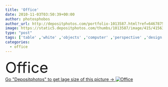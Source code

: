 ```yaml
---
title: 'Office'
date: 2010-11-03T03:50:39+00:00
author: photosphobos
author_url: http://depositphotos.com/portfolio-1013587.html?ref=64678756
image: https://static5.depositphotos.com/thumbs/1013587/image/415/4156364/api_thumb_450.jpg?forcejpeg=true
type: "post"
tags: ['table' ,'white' ,'objects' ,'computer' ,'perspective' ,'design' ,'space' ,'business' ,'empty' ,'equipment' ,'chair' ,'black' ,'tech' ,'technology' ,'style' ,'modern' ,'architecture' ,'corporate' ,'office' ,'wall' ,'window' ,'lamp' ,'interior' ,'keyboard' ,'with' ,'monitor' ,'desktop' ,'network' ,'data' ,'work' ,'internet' ,'pen' ,'desk' ,'room' ,'learning' ,'door' ,'floor' ,'lab' ,'laboratory' ,'college' ,'At' ,'workers' ,'dim' ,'meeting' ,'place' ,'lcd' ,'class' ,'computers' ,'workstation' ,'personnel' ]
categories: 
  - office
---
```

<div aling="center">
            <font size="60"> Office</font>   
</div>
<div>
    <a href='https://depositphotos.com/4156364/stock-photo-office.html?ref=64678756' target=_blank > Go "Depositphotos" to get lage size of this picture ->
        <img href='https://depositphotos.com/4156364/stock-photo-office.html?ref=64678756' src='https://static5.depositphotos.com/1013587/415/i/950/depositphotos_4156364-stock-photo-office.jpg?forcejpeg=true' alt='Office' >
    </a>
</div>
